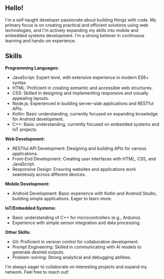 ## Hello!

I'm a self-taught developer passionate about building things with code. My primary focus is on creating practical and efficient solutions using web technologies, and I'm actively expanding my skills into mobile and embedded systems development. I'm a strong believer in continuous learning and hands-on experience.

## Skills

**Programming Languages:**

* JavaScript: Expert level, with extensive experience in modern ES6+ syntax.
* HTML: Proficient in creating semantic and accessible web structures.
* CSS: Skilled in designing and implementing responsive and visually appealing layouts.
* Node.js: Experienced in building server-side applications and RESTful APIs.
* Kotlin: Basic understanding, currently focused on expanding knowledge for Android development.
* C++: Basic understanding, currently focused on embedded systems and IoT projects.

**Web Development:**

* RESTful API Development: Designing and building APIs for various applications.
* Front-End Development: Creating user interfaces with HTML, CSS, and JavaScript.
* Responsive Design: Ensuring websites and applications work seamlessly across different devices.

**Mobile Development:**

* Android Development: Basic experience with Kotlin and Android Studio, building simple applications. Eager to learn more.

**IoT/Embedded Systems:**

* Basic understanding of C++ for microcontrollers (e.g., Arduino).
* Experience with simple sensor integration and data processing.

**Other Skills:**

* Git: Proficient in version control for collaborative development.
* Prompt Engineering: Skilled in communicating with AI models to generate desired outputs.
* Problem-solving: Strong analytical and debugging abilities.


I'm always eager to collaborate on interesting projects and expand my network. Feel free to reach out!
